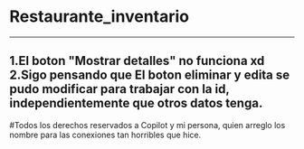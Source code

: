 # Restaurante_inventario
-----------------------------------------
1.El boton "Mostrar detalles" no funciona xd
2.Sigo pensando que El boton eliminar y edita se pudo modificar para trabajar con la id, independientemente que otros datos tenga.
-----------------------------------------
#Todos los derechos reservados a Copilot y mi persona, quien arreglo los nombre para las conexiones tan horribles que hice.
